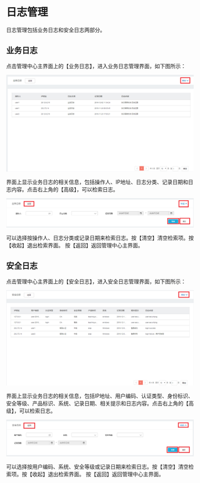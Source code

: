 # 日志管理

日志管理包括业务日志和安全日志两部分。

## 业务日志

点击管理中心主界面上的【业务日志】，进入业务日志管理界面，如下图所示：

![](/articles/application/2-/images/image13.png)  
 
界面上显示业务日志的相关信息，包括操作人、IP地址、日志分类、记录日期和日志内容。点击右上角的【高级】，可以检索日志。
 
![](/articles/application/2-/images/image14.png)   
 
可以选择按操作人、日志分类或记录日期来检索日志。按【清空】清空检索项。按【收起】退出检索界面。
按【返回】返回管理中心主界面。

## 安全日志

点击管理中心主界面上的【安全日志】，进入安全日志管理界面，如下图所示：

![](/articles/application/2-/images/image15.png)  
 
界面上显示业务日志的相关信息，包括IP地址、用户编码、认证类型、身份标识、安全等级、产品标识、系统、记录日期、相关提示和日志内容。点击右上角的【高级】，可以检索日志。

![](/articles/application/2-/images/image16.png)  
 
可以选择按用户编码、系统、安全等级或记录日期来检索日志。按【清空】清空检索项。按【收起】退出检索界面。
按【返回】返回管理中心主界面。

